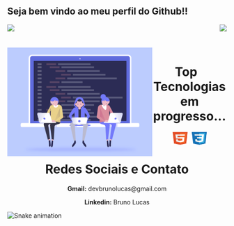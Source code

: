 ## Seja bem vindo ao meu perfil do Github!!

<div>
  
  <img  height="170em" src="https://github-readme-stats.vercel.app/api?username=devbrunolucas&show_icons=true&theme=swift&include_all_commits=true&count_private=true"/>
  <img align="right" height="100em"  src="https://github-readme-stats.vercel.app/api/top-langs/?username=devbrunolucas&layout=compact&langs_count=16&theme=swift"/>
</div>
<br>

<div  align="center"> 
  <div style="display: inline_block"><br>
    <img align="left" height="250"  alt="coding-time" src="gif8.gif">
    <h1 align="center">Top Tecnologias em progresso...</h1>
   <!-- <img align="center" height="30" width="40" alt="js-icon"  src="https://raw.githubusercontent.com/devicons/devicon/master/icons/javascript/javascript-plain.svg"> -->
    <!--<img align="center" height="30" width="40" alt="react-icon" src="https://raw.githubusercontent.com/devicons/devicon/master/icons/react/react-original.svg"-->
    <img align="center" height="30" width="40" alt="html-icon" src="https://raw.githubusercontent.com/devicons/devicon/master/icons/html5/html5-original.svg">
    <img align="center" height="30" width="40" alt="css-icon" src="https://raw.githubusercontent.com/devicons/devicon/master/icons/css3/css3-original.svg">
    
   </div>
    
  
  <h1 align="center">Redes Sociais e Contato</h1>
    <p>
      <strong>Gmail:</strong> devbrunolucas@gmail.com
    </p>
    <p>
      <strong>Linkedin:</strong> Bruno Lucas
    </p>
    
</div>
  
![Snake animation](https://github.com/devbrunolucas/devbrunolucas/blob/output/github-contribution-grid-snake.svg)

